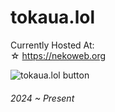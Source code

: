 # tokaua.lol
 Currently Hosted At:<br>
 ☆ https://nekoweb.org
 
 ![tokaua.lol button](https://files.catbox.moe/qo7ypi.gif)
 ###### 2024 ~ Present